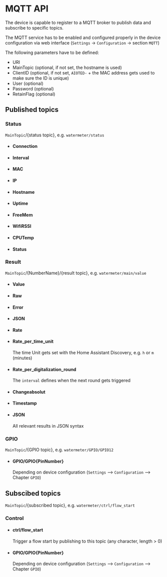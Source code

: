 # MQTT API
The device is capable to register to a MQTT broker to publish data and subscribe to specific topics.

The MQTT service has to be enabled and configured properly in the device configuration via web interface (`Settings` -> `Configuration` -> section `MQTT`)

The following parameters have to be defined:
* URI
* MainTopic (optional, if not set, the hostname is used)
* ClientID (optional, if not set, `AIOTED-` + the MAC address gets used to make sure the ID is unique)
* User (optional)
* Password (optional)
* RetainFlag (optional)

## Published topics

### Status
`MainTopic`/{status topic}, e.g. `watermeter/status`
* #### Connection

* #### Interval

* #### MAC

* #### IP

* #### Hostname

* #### Uptime

* #### FreeMem

* #### WifiRSSI

* #### CPUTemp

* #### Status

### Result
`MainTopic`/{NumberName}/{result topic}, e.g. `watermeter/main/value`

* #### Value

* #### Raw

* #### Error

* #### JSON

* #### Rate

* #### Rate_per_time_unit
  The time Unit gets set with the Home Assistant Discovery, e.g. `h` or `m` (minutes)

* #### Rate_per_digitalization_round
  The `interval` defines when the next round gets triggered

* #### Changeabsolut

* #### Timestamp

* #### JSON
  All relevant results in JSON syntax

### GPIO
`MainTopic`/{GPIO topic}, e.g. `watermeter/GPIO/GPIO12`

* #### GPIO/GPIO{PinNumber}
  Depending on device configuration (`Settings` --> `Configuration` --> Chapter `GPIO`)


## Subscibed topics
`MainTopic`/{subscribed topic}, e.g. `watermeter/ctrl/flow_start`

### Control

* #### ctrl/flow_start
  Trigger a flow start by publishing to this topic (any character, length > 0)

* #### GPIO/GPIO{PinNumber}
  Depending on device configuration (`Settings` --> `Configuration` --> Chapter `GPIO`)

